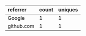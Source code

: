 | referrer   | count | uniques |
| :--------- | :---- | :------ |
| Google     | 1     | 1       |
| github.com | 1     | 1       |